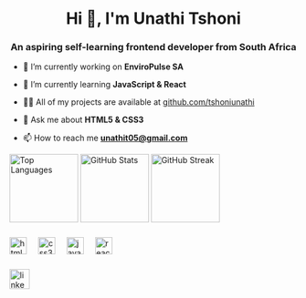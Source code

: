<!--Level 1: Simple bio and stats-->

<h1 align="center">Hi 👋, I'm Unathi Tshoni</h1>
<h3 align="center">An aspiring self-learning frontend developer from South Africa</h3>

- 🔭 I’m currently working on **EnviroPulse SA**

- 🌱 I’m currently learning **JavaScript & React**

- 👨‍💻 All of my projects are available at [github.com/tshoniunathi](github.com/tshoniunathi)

- 💬 Ask me about **HTML5 & CSS3**

- 📫 How to reach me **unathit05@gmail.com**

<div>
  <img src="https://github-readme-stats.vercel.app/api/top-langs?username=tshoniunathi&show_icons=true&locale=en&layout=compact" height="120" alt="Top Languages" />
  <img src="https://github-readme-stats.vercel.app/api?username=tshoniunathi&show_icons=true&locale=en" height="120" alt="GitHub Stats" />
  <img src="https://github-readme-streak-stats.herokuapp.com/?user=tshoniunathi" height="120" alt="GitHub Streak" />
</div>



###

<div align="left">
  <img src="https://cdn.jsdelivr.net/gh/devicons/devicon/icons/html5/html5-original.svg" height="30" alt="html5 logo"  />
  <img width="12" />
  <img src="https://cdn.jsdelivr.net/gh/devicons/devicon/icons/css3/css3-original.svg" height="30" alt="css3 logo"  />
  <img width="12" />
  <img src="https://cdn.jsdelivr.net/gh/devicons/devicon/icons/javascript/javascript-original.svg" height="30" alt="javascript logo"  />
  <img width="12" />
  <img src="https://cdn.jsdelivr.net/gh/devicons/devicon/icons/react/react-original.svg" height="30" alt="react logo"  />
  <img width="12" />
</div>

###

<div align="left">
  <!-- LinkedIn badge with working external link -->
  <a href="https://www.linkedin.com/in/unathi-a-tshoni/">
    <img src="https://img.shields.io/static/v1?message=LinkedIn&logo=linkedin&label=&color=0077B5&logoColor=white&labelColor=&style=for-the-badge" height="35" alt="linkedin logo" />
  </a>
</div>

###

